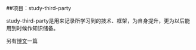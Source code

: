 ##项目：study-third-party

study-third-party是用来记录所学习到的技术、框架，为自身提升，更为以后能用到时候作知识储备。

另有[博文]一篇


[博文]:http://www.sailrui.com/article/8